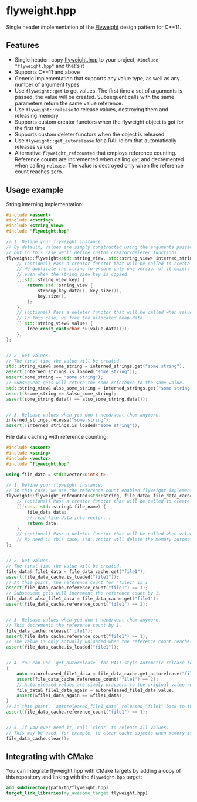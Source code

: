 # flyweight.hpp
Single header implementation of the [Flyweight](https://en.wikipedia.org/wiki/Flyweight_pattern) design pattern for C++11.


## Features
- Single header: copy [flyweight.hpp](flyweight.hpp) to your project, `#include "flyweight.hpp"` and that's it
- Supports C++11 and above
- Generic implementation that supports any value type, as well as any number of argument types
- Use `flyweight::get` to get values.
  The first time a set of arguments is passed, the value will be created.
  Subsequent calls with the same parameters return the same value reference.
- Use `flyweight::release` to release values, destroying them and releasing memory
- Supports custom creator functors when the flyweight object is got for the first time
- Supports custom deleter functors when the object is released
- Use `flyweight::get_autorelease` for a RAII idiom that automatically releases values
- Alternative `flyweight_refcounted` that employs reference counting.
  Reference counts are incremented when calling `get` and decremented when calling `release`.
  The value is destroyed only when the reference count reaches zero.


## Usage example
String interning implementation:
```cpp
#include <assert>
#include <cstring>
#include <string_view>
#include "flyweight.hpp"

// 1. Define your flyweight instance.
// By default, values are simply constructed using the arguments passed to `get`,
// but in this case we'll define custom creator/deleter functions.
flyweight::flyweight<std::string_view, std::string_view> interned_strings {
    // (optional) Pass a creator functor that will be called to create values.
    // We duplicate the string to ensure only one version of it exists and is stable,
    // even when the string_view key is copied.
    [](std::string_view key) {
        return std::string_view {
            strndup(key.data(), key.size()),
            key.size(),
        };
    },
    // (optional) Pass a deleter functor that will be called when values are released.
    // In this case, we free the allocated heap data.
    [](std::string_view& value) {
        free(const_cast<char *>(value.data()));
    },
};


// 2. Get values.
// The first time the value will be created.
std::string_view& some_string = interned_strings.get("some string");
assert(interned_strings.is_loaded("some string"));
assert(some_string == "some string");
// Subsequent gets will return the same reference to the same value.
std::string_view& also_some_string = interned_strings.get("some string");
assert(&some_string == &also_some_string);
assert(some_string.data() == also_some_string.data());


// 3. Release values when you don't need/want them anymore.
interned_strings.release("some string");
assert(!interned_strings.is_loaded("some string"));
```

File data caching with reference counting:
```cpp
#include <assert>
#include <string>
#include <vector>
#include "flyweight.hpp"

using file_data = std::vector<uint8_t>;

// 1. Define your flyweight instance.
// In this case, we use the reference count enabled flyweight implementation.
flyweight::flyweight_refcounted<std::string, file_data> file_data_cache {
    // (optional) Pass a creator functor that will be called to create values.
    [](const std::string& file_name) {
        file_data data;
        // read file data into vector...
        return data;
    },
    // (optional) Pass a deleter functor that will be called when values are released.
    // No need in this case, std::vector will delete the memory automatically when released.
};


// 2. Get values.
// The first time the value will be created.
file_data& file1_data = file_data_cache.get("file1");
assert(file_data_cache.is_loaded("file1"));
// At this point, the reference count for "file1" is 1
assert(file_data_cache.reference_count("file1") == 1);
// Subsequent gets will increment the reference count by 1.
file_data& also_file1_data = file_data_cache.get("file1");
assert(file_data_cache.reference_count("file1") == 2);


// 3. Release values when you don't need/want them anymore.
// This decrements the reference count by 1.
file_data_cache.release("file1");
assert(file_data_cache.reference_count("file1") == 1);
// The value is only actually unloaded when the reference count reaches zero.
assert(file_data_cache.is_loaded("file1"));


// 4. You can use `get_autorelease` for RAII style automatic release to the flyweight.
{
    auto autoreleased_file1_data = file_data_cache.get_autorelease("file1");
    assert(file_data_cache.reference_count("file1") == 2);
    // Autoreleased values are simply wrappers to the original value reference.
    file_data& file1_data_again = autoreleased_file1_data.value;
    assert(&file1_data_again == &file1_data);
}
// At this point, `autoreleased_file1_data` released "file1" back to the flyweight.
assert(file_data_cache.reference_count("file1") == 1);


// 5. If you ever need it, call `clear` to release all values.
// This may be used, for example, to clear cache objects when memory is running low.
file_data_cache.clear();
```


## Integrating with CMake
You can integrate flyweight.hpp with CMake targets by adding a copy of this repository and linking with the `flyweight.hpp` target:
```cmake
add_subdirectory(path/to/flyweight.hpp)
target_link_libraries(my_awesome_target flyweight.hpp)
```
